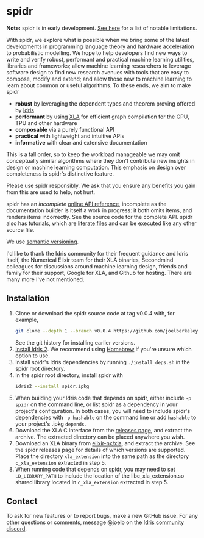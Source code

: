 # spidr

**Note:** spidr is in early development. [See here](https://github.com/joelberkeley/spidr/labels/notable%20limitation) for a list of notable limitations.

With spidr, we explore what is possible when we bring some of the latest developments in programming language theory and hardware acceleration to probabilistic modelling. We hope to help developers find new ways to write and verify robust, performant and practical machine learning utilities, libraries and frameworks; allow machine learning researchers to leverage software design to find new research avenues with tools that are easy to compose, modify and extend; and allow those new to machine learning to learn about common or useful algorithms. To these ends, we aim to make spidr

  - **robust** by leveraging the dependent types and theorem proving offered by [Idris](https://github.com/idris-lang/Idris2)
  - **performant** by using [XLA](https://www.tensorflow.org/xla) for efficient graph compilation for the GPU, TPU and other hardware
  - **composable** via a purely functional API
  - **practical** with lightweight and intuitive APIs
  - **informative** with clear and extensive documentation

This is a tall order, so to keep the workload manageable we may omit conceptually similar algorithms where they don't contribute new insights in design or machine learning computation. This emphasis on design over completeness is spidr's distinctive feature.

Please use spidr responsibly. We ask that you ensure any benefits you gain from this are used to help, not hurt.

spidr has an _incomplete_ [online API reference](https://joelberkeley.github.io/spidr), incomplete as the documentation builder is itself a work in progress: it both omits items, and renders items incorrectly. See the source code for the complete API. spidr also has [tutorials](tutorials), which are [literate files](https://idris2.readthedocs.io/en/latest/reference/literate.html) and can be executed like any other source file.

We use [semantic versioning](https://semver.org/).

I'd like to thank the Idris community for their frequent guidance and Idris itself, the Numerical Elixir team for their XLA binaries, Secondmind colleagues for discussions around machine learning design, friends and family for their support, Google for XLA, and Github for hosting. There are many more I've not mentioned.

## Installation

1. Clone or download the spidr source code at tag v0.0.4 with, for example,
   ```bash
   git clone --depth 1 --branch v0.0.4 https://github.com/joelberkeley/spidr.git
   ```
   See the git history for installing earlier versions.
2. [Install Idris 2](https://github.com/idris-lang/Idris2/blob/main/INSTALL.md). We recommend using [Homebrew](https://brew.sh/) if you're unsure which option to use.
3. Install spidr's Idris dependencies by running `./install_deps.sh` in the spidr root directory.
4. In the spidr root directory, install spidr with
   ```bash
   idris2 --install spidr.ipkg
   ```
5. When building your Idris code that depends on spidr, either include `-p spidr` on the command line, or list spidr as a dependency in your project's configuration. In both cases, you will need to include spidr's dependencies with `-p hashable` on the command line or add `hashable` to your project's .ipkg `depends`.
6. Download the XLA C interface from the [releases page](https://github.com/joelberkeley/spidr/releases), and extract the archive. The extracted directory can be placed anywhere you wish.
7. Download an XLA binary from [elixir-nx/xla](https://github.com/elixir-nx/xla/releases), and extract the archive. See the spidr releases page for details of which versions are supported. Place the directory `xla_extension` into the same path as the directory `c_xla_extension` extracted in step 5.
8. When running code that depends on spidr, you may need to set `LD_LIBRARY_PATH` to include the location of the libc_xla_extension.so shared library located in `c_xla_extension` extracted in step 5.

## Contact

To ask for new features or to report bugs, make a new GitHub issue. For any other questions or comments, message @joelb on the [Idris community discord](https://discord.gg/YXmWC5yKYM).
